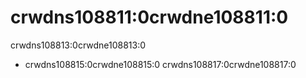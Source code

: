 # crwdns108811:0crwdne108811:0

<p class="description">crwdns108813:0crwdne108813:0</p>

- crwdns108815:0crwdne108815:0 crwdns108817:0crwdne108817:0
